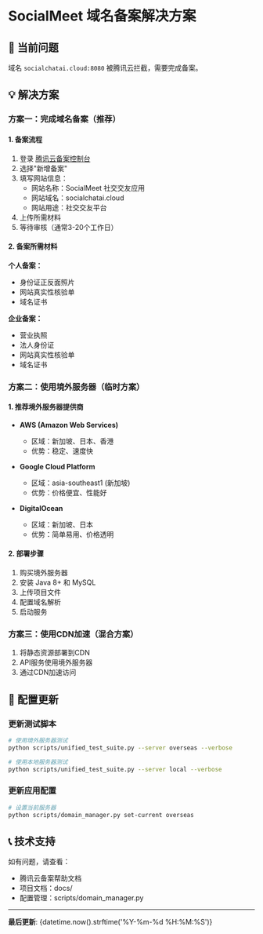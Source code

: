 # SocialMeet 域名备案解决方案

## 🚨 当前问题
域名 `socialchatai.cloud:8080` 被腾讯云拦截，需要完成备案。

## 💡 解决方案

### 方案一：完成域名备案（推荐）

#### 1. 备案流程
1. 登录 [腾讯云备案控制台](https://console.cloud.tencent.com/beian)
2. 选择"新增备案"
3. 填写网站信息：
   - 网站名称：SocialMeet 社交交友应用
   - 网站域名：socialchatai.cloud
   - 网站用途：社交交友平台
4. 上传所需材料
5. 等待审核（通常3-20个工作日）

#### 2. 备案所需材料
**个人备案：**
- 身份证正反面照片
- 网站真实性核验单
- 域名证书

**企业备案：**
- 营业执照
- 法人身份证
- 网站真实性核验单
- 域名证书

### 方案二：使用境外服务器（临时方案）

#### 1. 推荐境外服务器提供商
- **AWS (Amazon Web Services)**
  - 区域：新加坡、日本、香港
  - 优势：稳定、速度快
  
- **Google Cloud Platform**
  - 区域：asia-southeast1 (新加坡)
  - 优势：价格便宜、性能好
  
- **DigitalOcean**
  - 区域：新加坡、日本
  - 优势：简单易用、价格透明

#### 2. 部署步骤
1. 购买境外服务器
2. 安装 Java 8+ 和 MySQL
3. 上传项目文件
4. 配置域名解析
5. 启动服务

### 方案三：使用CDN加速（混合方案）

1. 将静态资源部署到CDN
2. API服务使用境外服务器
3. 通过CDN加速访问

## 🔧 配置更新

### 更新测试脚本
```bash
# 使用境外服务器测试
python scripts/unified_test_suite.py --server overseas --verbose

# 使用本地服务器测试
python scripts/unified_test_suite.py --server local --verbose
```

### 更新应用配置
```bash
# 设置当前服务器
python scripts/domain_manager.py set-current overseas
```

## 📞 技术支持

如有问题，请查看：
- 腾讯云备案帮助文档
- 项目文档：docs/
- 配置管理：scripts/domain_manager.py

---
**最后更新**: {datetime.now().strftime('%Y-%m-%d %H:%M:%S')}